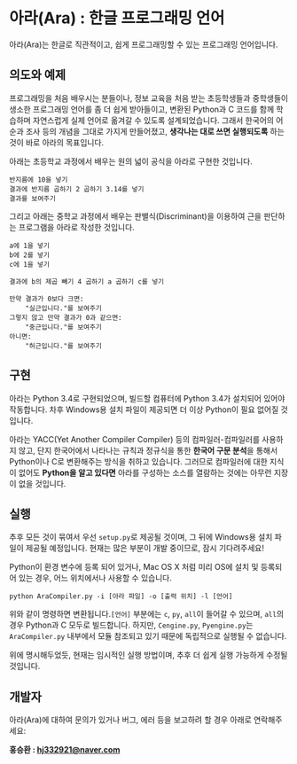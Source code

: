 # 아라(Ara) : 한글 프로그래밍 언어
 아라(Ara)는 한글로 직관적이고, 쉽게 프로그래밍할 수 있는 프로그래밍 언어입니다.

## 의도와 예제
 프로그래밍을 처음 배우시는 분들이나, 정보 교육을 처음 받는 초등학생들과 중학생들이 생소한 프로그래밍 언어를 좀 더 쉽게 
받아들이고, 변환된 Python과 C 코드를 함께 학습하며 자연스럽게 실제 언어로 옮겨갈 수 있도록 설계되었습니다. 그래서 한국어의 
어순과 조사 등의 개념을 그대로 가지게 만들어졌고, **생각나는 대로 쓰면 실행되도록** 하는 것이 바로 아라의 목표입니다.

 아래는 초등학교 과정에서 배우는 원의 넓이 공식을 아라로 구현한 것입니다.
```
반지름에 10을 넣기
결과에 반지름 곱하기 2 곱하기 3.14를 넣기
결과를 보여주기
```

 그리고 아래는 중학교 과정에서 배우는 판별식(Discriminant)을 이용하여 근을 판단하는 프로그램을 아라로 작성한 것입니다.
```
a에 1을 넣기
b에 2를 넣기
c에 1을 넣기

결과에 b의 제곱 빼기 4 곱하기 a 곱하기 c를 넣기

만약 결과가 0보다 크면:
    "실근입니다."를 보여주기
그렇지 않고 만약 결과가 0과 같으면:
    "중근입니다."를 보여주기
아니면:
    "허근입니다."를 보여주기
```

## 구현
 아라는 Python 3.4로 구현되었으며, 빌드할 컴퓨터에 Python 3.4가 설치되어 있어야 작동합니다. 차후 Windows용 설치 파일이 제공되면 
더 이상 Python이 필요 없어질 것입니다. 

 아라는 YACC(Yet Another Compiler Compiler) 등의 컴파일러-컴파일러를 사용하지 않고, 단지 한국어에서 나타나는 규칙과 정규식을 통한 **한국어 구문 분석**을 통해서 Python이나 C로 변환해주는 방식을 취하고 있습니다. 그러므로 컴파일러에 대한 지식이 없어도 **Python을 알고 있다면** 아라를 구성하는 소스를 열람하는 것에는 아무런 지장이 없을 것입니다.

## 실행
 추후 모든 것이 묶여서 우선 `setup.py`로 제공될 것이며, 그 뒤에 Windows용 설치 파일이 제공될 예정입니다.
현재는 많은 부분이 개발 중이므로, 잠시 기다려주세요!

 Python이 환경 변수에 등록 되어 있거나, Mac OS X 처럼 미리 OS에 설치 및 등록되어 있는 경우, 어느 위치에서나 사용할 수 있습니다.
```
python AraCompiler.py -i [아라 파일] -o [출력 위치] -l [언어]
```
 위와 같이 명령하면 변환됩니다.`[언어]` 부분에는 `c`, `py`, `all`이 들어갈 수 있으며, `all`의 경우 Python과 C 모두로 빌드합니다.
하지만, `Cengine.py`, `Pyengine.py`는 `AraCompiler.py` 내부에서 모듈 참조되고 있기 때문에 독립적으로 실행될 수 없습니다.

 위에 명시해두었듯, 현재는 임시적인 실행 방법이며, 추후 더 쉽게 실행 가능하게 수정될 것입니다.
## 개발자
 아라(Ara)에 대하여 문의가 있거나 버그, 에러 등을 보고하려 할 경우 아래로 연락해주세요:

**홍승환 : [hj332921@naver.com](mailto:hj332921@naver.com)**

